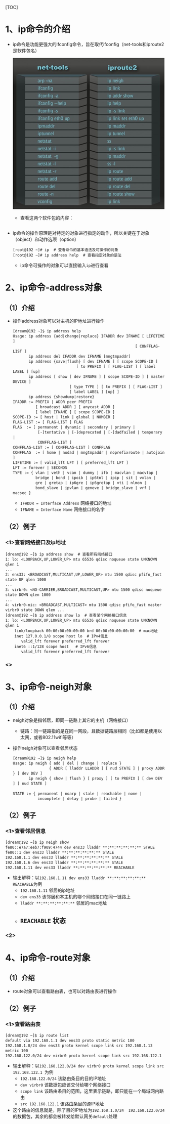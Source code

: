 [TOC]

# 1、ip命令的介绍

- ip命令是功能更强大的ifconfig命令，旨在取代ifconfig（net-tools和iproute2是软件包名）

  <img src="../img/ip-compare-ifconfig.jpg">

  - 查看这两个软件包的内容：

    ```
    
    ```

- ip命令的操作原理是对特定的对象进行指定的动作，所以关键在于对象（object）和动作选项（option）

  ```shell
  [root@192 ~]# ip  # 查看命令的基本语法及可操作的对象
  [root@192 ~]# ip address help  # 查看指定对象的语法
  ```

  - ip命令可操作的对象可以直接输入`ip`进行查看

# 2、ip命令-address对象

## （1）介绍

- 操作address对象可以对主机的IP地址进行操作

  ```shell
  [dream@192 ~]$ ip address help
  Usage: ip address {add|change|replace} IFADDR dev IFNAME [ LIFETIME ]
                                                        [ CONFFLAG-LIST ]
         ip address del IFADDR dev IFNAME [mngtmpaddr]
         ip address {save|flush} [ dev IFNAME ] [ scope SCOPE-ID ]
                              [ to PREFIX ] [ FLAG-LIST ] [ label LABEL ] [up]
         ip address [ show [ dev IFNAME ] [ scope SCOPE-ID ] [ master DEVICE ]
                           [ type TYPE ] [ to PREFIX ] [ FLAG-LIST ]
                           [ label LABEL ] [up] ]
         ip address {showdump|restore}
  IFADDR := PREFIX | ADDR peer PREFIX
            [ broadcast ADDR ] [ anycast ADDR ]
            [ label IFNAME ] [ scope SCOPE-ID ]
  SCOPE-ID := [ host | link | global | NUMBER ]
  FLAG-LIST := [ FLAG-LIST ] FLAG
  FLAG  := [ permanent | dynamic | secondary | primary |
             [-]tentative | [-]deprecated | [-]dadfailed | temporary |
             CONFFLAG-LIST ]
  CONFFLAG-LIST := [ CONFFLAG-LIST ] CONFFLAG
  CONFFLAG  := [ home | nodad | mngtmpaddr | noprefixroute | autojoin ]
  LIFETIME := [ valid_lft LFT ] [ preferred_lft LFT ]
  LFT := forever | SECONDS
  TYPE := { vlan | veth | vcan | dummy | ifb | macvlan | macvtap |
            bridge | bond | ipoib | ip6tnl | ipip | sit | vxlan |
            gre | gretap | ip6gre | ip6gretap | vti | nlmon |
            bond_slave | ipvlan | geneve | bridge_slave | vrf | macsec }
  ```

  - `IFADDR = Interface Address`    网络接口的地址
  - `IFNAME = Interface Name`    网络接口的名字



## （2）例子

### <1>查看网络接口及ip地址

```shell
[dream@192 ~]$ ip address show  # 查看所有网络接口
1: lo: <LOOPBACK,UP,LOWER_UP> mtu 65536 qdisc noqueue state UNKNOWN qlen 1
...
2: ens33: <BROADCAST,MULTICAST,UP,LOWER_UP> mtu 1500 qdisc pfifo_fast state UP qlen 1000
...
3: virbr0: <NO-CARRIER,BROADCAST,MULTICAST,UP> mtu 1500 qdisc noqueue state DOWN qlen 1000
...
4: virbr0-nic: <BROADCAST,MULTICAST> mtu 1500 qdisc pfifo_fast master virbr0 state DOWN qlen ...
[dream@192 ~]$ ip address show lo  # 查看某个网络接口信息
1: lo: <LOOPBACK,UP,LOWER_UP> mtu 65536 qdisc noqueue state UNKNOWN qlen 1
    link/loopback 00:00:00:00:00:00 brd 00:00:00:00:00:00  # mac地址
    inet 127.0.0.1/8 scope host lo  # IPv4信息
       valid_lft forever preferred_lft forever
    inet6 ::1/128 scope host   # IPv6信息
       valid_lft forever preferred_lft forever
```

### <>



# 3、ip命令-neigh对象

## （1）介绍

- neigh对象是指邻居，即同一链路上其它的主机（网络接口）

  - 链路：同一链路指的是在同一网段，且数据链路层相同（比如都是使用以太网，或者802.11wifi等等）

- 操作neigh对象可以查看邻居状态

  ```shell
  [dream@192 ~]$ ip neigh help
  Usage: ip neigh { add | del | change | replace }
                  { ADDR [ lladdr LLADDR ] [ nud STATE ] | proxy ADDR } [ dev DEV ]
         ip neigh { show | flush } [ proxy ] [ to PREFIX ] [ dev DEV ] [ nud STATE ]
  
  STATE := { permanent | noarp | stale | reachable | none |
             incomplete | delay | probe | failed }
  ```

## （2）例子

### <1>查看邻居信息

```shell
[dream@192 ~]$ ip neigh show 
fe80::e7a7:eeb7:f909:4744 dev ens33 lladdr **:**:**:**:**:** STALE
fe80::1 dev ens33 lladdr **:**:**:**:**:** STALE
192.168.1.1 dev ens33 lladdr **:**:**:**:**:** STALE
192.168.1.6 dev ens33 lladdr **:**:**:**:**:** STALE
192.168.1.11 dev ens33 lladdr **:**:**:**:**:** REACHABLE
```

- 输出解释：以`192.168.1.11 dev ens33 lladdr **:**:**:**:**:** REACHABLE`为例
  - `192.168.1.11`    邻居的ip地址
  - `dev ens33`    该邻居和本主机的哪个网络接口在同一链路上
  - `lladdr **:**:**:**:**:**`    邻居的mac地址
  - `REACHABLE`    状态
    - 

### <2>



# 4、ip命令-route对象

## （1）介绍

- route对象可以查看路由表，也可以对路由表进行操作

## （2）例子

### <1>查看路由表

```shell
[dream@192 ~]$ ip route list 
default via 192.168.1.1 dev ens33 proto static metric 100 
192.168.1.0/24 dev ens33 proto kernel scope link src 192.168.1.13 metric 100 
192.168.122.0/24 dev virbr0 proto kernel scope link src 192.168.122.1 
```

- 输出解释：以`192.168.122.0/24 dev virbr0 proto kernel scope link src 192.168.122.1 `为例
  - `192.168.122.0/24`    该路由条目的目的IP地址
  -  `dev virbr0`    该数据包应该交付给哪个网络接口 
  -  `scope link`    该路由条目的范围，这里表示链路，即只能在一个局域网内路由
  -  `src 192.168.122.1`    该路由条目的源IP地址
- 这个路由的信息就是，除了目的IP地址为`192.168.1.0/24  192.168.122.0/24 `的数据包，其余的都会被转发给默认网关`default`处理